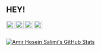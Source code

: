 ## HEY!

<a href="https://www.linkedin.com/in/amirhoseinsalimi/">
  <img align="left" alt="Amir Hosein Salimi's Linkdein" width="22px" src="https://cdn.jsdelivr.net/npm/simple-icons@v3/icons/linkedin.svg" />
</a>
<a href="https://twitter.com/AHoseinSalimi">
  <img align="left" alt="Amir Hosein Salimi's Twitter" width="22px" src="https://cdn.jsdelivr.net/npm/simple-icons@v3/icons/twitter.svg" />
</a>
<a href="https://t.me/amirhoseinsalimii">
  <img align="left" alt="Amir Hosein Salimi's Telegram" width="22px" src="https://cdn.jsdelivr.net/npm/simple-icons@v3/icons/telegram.svg" />
</a>

<a href="https://sourcerer.io/hrbdev">
  <img align="left" src="https://sourcerer.io/icons/logo-sharing.svg" height="22px" alt="Sourcerer">
</a>

<br />
<br />


[![Amir Hosein Salimi's GitHub Stats](https://github-readme-stats.vercel.app/api?username=amirhoseinsalimi&show_icons=true)](https://github.com/amirhoseinsalimi)
